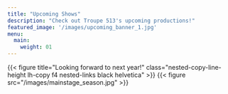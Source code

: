 ```yaml
---
title: "Upcoming Shows"
description: "Check out Troupe 513's upcoming productions!"
featured_image: '/images/upcoming_banner_1.jpg'
menu:
  main:
    weight: 01
---
```

{{< figure title="Looking forward to next year!" class="nested-copy-line-height lh-copy f4 nested-links black helvetica" >}}
{{< figure src="/images/mainstage_season.jpg" >}}